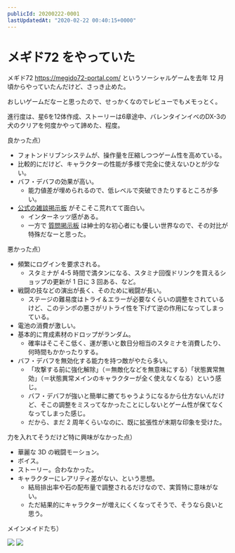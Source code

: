 ```yaml
---
publicId: 20200222-0001
lastUpdatedAt: "2020-02-22 00:40:15+0000"
---
```


# メギド72 をやっていた

メギド72 https://megido72-portal.com/ というソーシャルゲームを去年 12 月頃からやっていたんだけど、さっき止めた。

おしいゲームだなーと思ったので、せっかくなのでレビューでもメモっとく。

進行度は、星6を12体作成、ストーリーは6章途中、バレンタインイベのDX-3の犬のクリアを何度かやって諦めた、程度。

良かった点）

- フォトンドリブンシステムが、操作量を圧縮しつつゲーム性を高めている。
- 比較的にだけど、キャラクターの性能が多様で完全に使えないひとが少ない。
- バフ・デバフの効果が高い。
  - 能力値差が埋められるので、低レベルで突破できたりするところが多い。
- [公式の雑談掲示板](https://megido72-portal.com/forum/thread/5a24bff79eade0575000000d) がそこそこ荒れてて面白い。
  - インターネッツ感がある。
  - 一方で [質問掲示板](https://megido72-portal.com/forum/thread/5a24c0049eade0575000000e) は紳士的な初心者にも優しい世界なので、その対比が特殊だなーと思った。

悪かった点）

- 頻繁にログインを要求される。
  - スタミナが 4-5 時間で満タンになる、スタミナ回復ドリンクを買えるショップの更新が 1 日に 3 回ある、など。
- 戦闘の技などの演出が長く、そのために戦闘が長い。
  - ステージの難易度はトライ＆エラーが必要なくらいの調整をされているけど、このテンポの悪さがリトライ性を下げて逆の作用になってしまっている。
- 電池の消費が激しい。
- 基本的に育成素材のドロップがランダム。
  - 確率はそこそこ低く、運が悪いと数日分相当のスタミナを消費したり、何時間もかかったりする。
- バフ・デバフを無効化する能力を持つ敵がやたら多い。
  - 「攻撃する前に強化解除」（＝無敵化などを無意味にする）「状態異常無効」（＝状態異常メインのキャラクターが全く使えなくなる）という感じ。
  - バフ・デバフが強いと簡単に勝てちゃうようになるから仕方ないんだけど、そこの調整をミスってなかったことにしないとゲーム性が保てなくなってしまった感じ。
  - だから、まだ 2 周年くらいなのに、既に拡張性が末期な印象を受けた。

力を入れてそうだけど特に興味がなかった点）

- 華麗な 3D の戦闘モーション。
- ボイス。
- ストーリー。合わなかった。
- キャラクターにレアリティ差がない、という思想。
  - 結局排出率や石の配布量で調整されるだけなので、実質特に意味がない。
  - ただ結果的にキャラクターが増えにくくなってそうで、そうなら良いと思う。

メインメイドたち）

![](../external-resources/articles/202002/megido72-my-characters-1.png)
![](../external-resources/articles/202002/megido72-my-characters-2.png)
